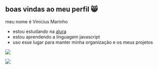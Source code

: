 ## boas vindas ao meu perfil 😸

meu nome é Vinicius Marinho 

- estou estudando na [alura](https://www.alura.com.br)
- estou aprendendo a linguagem javascript
- uso esse lugar para manter minha organização e os meus projetos



![](https://media.tenor.com/Gz408T11T8gAAAAi/wiggle-cat-wiggle.gif)




![](https://media1.tenor.com/m/eyhB8wyaS1IAAAAC/elgatitolover-cat.gif)
